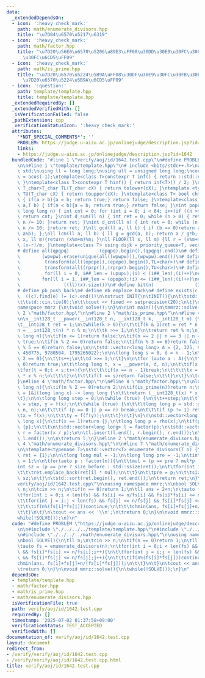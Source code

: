 ```yaml
---
data:
  _extendedDependsOn:
  - icon: ':heavy_check_mark:'
    path: math/enumerate_divisors.hpp
    title: "\u7D04\u6570\u5217\u6319"
  - icon: ':heavy_check_mark:'
    path: math/factor.hpp
    title: "\u7D20\u56E0\u6570\u5206\u89E3\uFF08\u30DD\u30E9\u30FC\u30C9\u30FB\u30ED\
      \u30FC\u6CD5\uFF09"
  - icon: ':heavy_check_mark:'
    path: math/is_prime.hpp
    title: "\u7D20\u6570\u5224\u5B9A\uFF08\u30DF\u30E9\u30FC\u30FB\u30E9\u30D3\u30F3\
      \u7D20\u6570\u5224\u5B9A\u6CD5\uFF09"
  - icon: ':question:'
    path: template/template.hpp
    title: template/template.hpp
  _extendedRequiredBy: []
  _extendedVerifiedWith: []
  _isVerificationFailed: false
  _pathExtension: cpp
  _verificationStatusIcon: ':heavy_check_mark:'
  attributes:
    '*NOT_SPECIAL_COMMENTS*': ''
    PROBLEM: https://judge.u-aizu.ac.jp/onlinejudge/description.jsp?id=1642
    links:
    - https://judge.u-aizu.ac.jp/onlinejudge/description.jsp?id=1642
  bundledCode: "#line 1 \"verify/aoj/id/1642.test.cpp\"\n#define PROBLEM \"https://judge.u-aizu.ac.jp/onlinejudge/description.jsp?id=1642\"\
    \n\n#line 1 \"template/template.hpp\"\n# include <bits/stdc++.h>\nusing namespace\
    \ std;\nusing ll = long long;\nusing ull = unsigned long long;\nconst double pi\
    \ = acos(-1);\ntemplate<class T>constexpr T inf() { return ::std::numeric_limits<T>::max();\
    \ }\ntemplate<class T>constexpr T hinf() { return inf<T>() / 2; }\ntemplate <typename\
    \ T_char>T_char TL(T_char cX) { return tolower(cX); }\ntemplate <typename T_char>T_char\
    \ TU(T_char cX) { return toupper(cX); }\ntemplate<class T> bool chmin(T& a,T b)\
    \ { if(a > b){a = b; return true;} return false; }\ntemplate<class T> bool chmax(T&\
    \ a,T b) { if(a < b){a = b; return true;} return false; }\nint popcnt(unsigned\
    \ long long n) { int cnt = 0; for (int i = 0; i < 64; i++)if ((n >> i) & 1)cnt++;\
    \ return cnt; }\nint d_sum(ll n) { int ret = 0; while (n > 0) { ret += n % 10;\
    \ n /= 10; }return ret; }\nint d_cnt(ll n) { int ret = 0; while (n > 0) { ret++;\
    \ n /= 10; }return ret; }\nll gcd(ll a, ll b) { if (b == 0)return a; return gcd(b,\
    \ a%b); };\nll lcm(ll a, ll b) { ll g = gcd(a, b); return a / g*b; };\nll MOD(ll\
    \ x, ll m){return (x%m+m)%m; }\nll FLOOR(ll x, ll m) {ll r = (x%m+m)%m; return\
    \ (x-r)/m; }\ntemplate<class T> using dijk = priority_queue<T, vector<T>, greater<T>>;\n\
    # define all(qpqpq)           (qpqpq).begin(),(qpqpq).end()\n# define UNIQUE(wpwpw)\
    \        (wpwpw).erase(unique(all((wpwpw))),(wpwpw).end())\n# define LOWER(epepe)\
    \         transform(all((epepe)),(epepe).begin(),TL<char>)\n# define UPPER(rprpr)\
    \         transform(all((rprpr)),(rprpr).begin(),TU<char>)\n# define rep(i,upupu)\
    \         for(ll i = 0, i##_len = (upupu);(i) < (i##_len);(i)++)\n# define reps(i,opopo)\
    \        for(ll i = 1, i##_len = (opopo);(i) <= (i##_len);(i)++)\n# define len(x)\
    \                ((ll)(x).size())\n# define bit(n)               (1LL << (n))\n\
    # define pb push_back\n# define eb emplace_back\n# define exists(c, e)       \
    \  ((c).find(e) != (c).end())\n\nstruct INIT{\n\tINIT(){\n\t\tstd::ios::sync_with_stdio(false);\n\
    \t\tstd::cin.tie(0);\n\t\tcout << fixed << setprecision(20);\n\t}\n}INIT;\n\n\
    namespace mmrz {\n\tvoid solve();\n}\n\nint main(){\n\tmmrz::solve();\n}\n#line\
    \ 2 \"math/factor.hpp\"\n\n#line 2 \"math/is_prime.hpp\"\n\n#line 4 \"math/is_prime.hpp\"\
    \n\n__int128_t __power(__int128_t n, __int128_t k, __int128_t m) {\n\tn %= m;\n\
    \t__int128_t ret = 1;\n\twhile(k > 0){\n\t\tif(k & 1)ret = ret * n % m;\n\t\t\
    n = __int128_t(n) * n % m;\n\t\tk >>= 1;\n\t}\n\treturn ret % m;\n}\n\nbool is_prime(long\
    \ long n){\n\tif(n <= 1)return false;\n\tif(n == 2 || n == 3 || n == 5)return\
    \ true;\n\tif(n % 2 == 0)return false;\n\tif(n % 3 == 0)return false;\n\tif(n\
    \ % 5 == 0)return false;\n\n\tstd::vector<long long> A = {2, 325, 9375, 28178,\
    \ 450775, 9780504, 1795265022};\n\n\tlong long s = 0, d = n - 1;\n\twhile(d %\
    \ 2 == 0){\n\t\ts++;\n\t\td >>= 1;\n\t}\n\n\tfor (auto a : A){\n\t\tif(a % n ==\
    \ 0)return true;\n\t\tlong long t, x = __power(a, d, n);\n\t\tif(x != 1){\n\t\t\
    \tfor(t = 0;t < s;t++){\n\t\t\t\tif(x == n - 1)break;\n\t\t\t\tx = __int128_t(x)\
    \ * x % n;\n\t\t\t}\n\t\t\tif(t == s)return false;\n\t\t}\n\t}\n\treturn true;\n\
    }\n#line 4 \"math/factor.hpp\"\n\n#line 8 \"math/factor.hpp\"\n\nlong long rho(long\
    \ long n){\n\tif(n % 2 == 0)return 2;\n\tif(is_prime(n))return n;\n\n\tauto f\
    \ = [&](long long x) -> long long {\n\t\treturn (__int128_t(x) * x + 13) % n;\n\
    \t};\n\n\tlong long step = 0;\n\twhile (true) {\n\t\t++step;\n\t\tlong long x\
    \ = step, y = f(x);\n\t\twhile (true) {\n\t\t\tlong long p = std::gcd(y - x +\
    \ n, n);\n\t\t\tif (p == 0 || p == n) break;\n\t\t\tif (p != 1) return p;\n\t\t\
    \tx = f(x);\n\t\t\ty = f(f(y));\n\t\t}\n\t}\n}\n\nstd::vector<long long> factor(long\
    \ long x){\n\tif(x == 1)return {};\n\tlong long p = rho(x);\n\tif(p == x) return\
    \ {p};\n\t\t\n\tstd::vector<long long> l = factor(p);\n\tstd::vector<long long>\
    \ r = factor(x / p);\n\n\tl.insert(l.end(), r.begin(), r.end());\n\tstd::sort(l.begin(),\
    \ l.end());\n\n\treturn l;\n}\n#line 2 \"math/enumerate_divisors.hpp\"\n\n#line\
    \ 4 \"math/enumerate_divisors.hpp\"\n\n#line 7 \"math/enumerate_divisors.hpp\"\
    \n\ntemplate<typename T>\nstd::vector<T> enumerate_divisors(T n) {\n\tstd::vector<T>\
    \ ret = {1};\n\n\tlong long mul = -1;\n\tlong long pre = -1;\n\tint size_before\
    \ = 1;\n\n\tfor(auto p : factor(n)){\n\t\tmul = (p == pre ? mul*p : p);\n\t\t\
    int sz = (p == pre ? size_before : std::ssize(ret));\n\t\tfor(int i = 0;i < sz;i++){\n\
    \t\t\tret.emplace_back(ret[i] * mul);\n\t\t}\n\t\tpre = p;\n\t\tsize_before =\
    \ sz;\n\t}\n\tstd::sort(ret.begin(), ret.end());\n\treturn ret;\n}\n#line 6 \"\
    verify/aoj/id/1642.test.cpp\"\n\nusing namespace mmrz;\n\nbool SOLVE(){\n\tll\
    \ n;\n\tcin >> n;\n\tif(n == 0)return 1;\n\tll ans = 2+n;\n\tauto fs = enumerate_divisors(n);\n\
    \tfor(int i = 0;i < len(fs) && fs[i] <= n/fs[i] && fs[i]*fs[i] <= n/fs[i];i++){\n\
    \t\tfor(int j = i;j < len(fs) && fs[j] <= n/fs[j] && fs[i]*fs[j] <= n/fs[j];j++){\n\
    \t\t\tif(n%(fs[i]*fs[j]))continue;\n\t\t\tchmin(ans, fs[i]+fs[j]+n/(fs[i]*fs[j]));\n\
    \t\t}\n\t}\n\tcout << ans << '\\n';\n\treturn 0;\n}\n\nvoid mmrz::solve(){\n\t\
    while(!SOLVE());\n}\n"
  code: "#define PROBLEM \"https://judge.u-aizu.ac.jp/onlinejudge/description.jsp?id=1642\"\
    \n\n#include \"./../../../template/template.hpp\"\n#include \"./../../../math/factor.hpp\"\
    \n#include \"./../../../math/enumerate_divisors.hpp\"\n\nusing namespace mmrz;\n\
    \nbool SOLVE(){\n\tll n;\n\tcin >> n;\n\tif(n == 0)return 1;\n\tll ans = 2+n;\n\
    \tauto fs = enumerate_divisors(n);\n\tfor(int i = 0;i < len(fs) && fs[i] <= n/fs[i]\
    \ && fs[i]*fs[i] <= n/fs[i];i++){\n\t\tfor(int j = i;j < len(fs) && fs[j] <= n/fs[j]\
    \ && fs[i]*fs[j] <= n/fs[j];j++){\n\t\t\tif(n%(fs[i]*fs[j]))continue;\n\t\t\t\
    chmin(ans, fs[i]+fs[j]+n/(fs[i]*fs[j]));\n\t\t}\n\t}\n\tcout << ans << '\\n';\n\
    \treturn 0;\n}\n\nvoid mmrz::solve(){\n\twhile(!SOLVE());\n}\n"
  dependsOn:
  - template/template.hpp
  - math/factor.hpp
  - math/is_prime.hpp
  - math/enumerate_divisors.hpp
  isVerificationFile: true
  path: verify/aoj/id/1642.test.cpp
  requiredBy: []
  timestamp: '2025-07-02 01:37:58+09:00'
  verificationStatus: TEST_ACCEPTED
  verifiedWith: []
documentation_of: verify/aoj/id/1642.test.cpp
layout: document
redirect_from:
- /verify/verify/aoj/id/1642.test.cpp
- /verify/verify/aoj/id/1642.test.cpp.html
title: verify/aoj/id/1642.test.cpp
---
```

